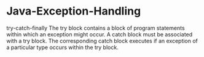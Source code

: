 # Java-Exception-Handling
try-catch-finally
The try block contains a block of program statements within which an exception might occur. 
A catch block must be associated with a try block. The corresponding catch block executes if an exception of a particular type occurs within the try block. 
